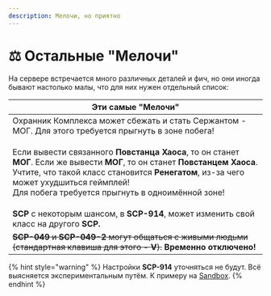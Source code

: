 ```yaml
---
description: Мелочи, но приятно
---
```


# ⚖ Остальные "Мелочи"

На сервере встречается много различных деталей и фич, но они иногда бывают настолько малы, что для них нужен отдельный список:

| Эти самые "Мелочи"                                                                                                                                                                                                                                                                                                                                  |
| --------------------------------------------------------------------------------------------------------------------------------------------------------------------------------------------------------------------------------------------------------------------------------------------------------------------------------------------------- |
| Охранник Комплекса может сбежать и стать Сержантом - МОГ. Для этого требуется прыгнуть в зоне побега!                                                                                                                                                                                                                                               |
| <p>Если вывести связанного <strong>Повстанца Хаоса</strong>, то он станет <strong>МОГ</strong>. Если же вывести <strong>МОГ</strong>, то он станет <strong>Повстанцем Хаоса</strong>. Учтите, что такой класс становится <strong>Ренегатом</strong>, из-за чего может ухудшиться геймплей!<br>Для побега требуется прыгнуть в одноимённой зоне!</p> |
| **SCP** с некоторым шансом, в **SCP-914**, может изменить свой класс на другого **SCP.**                                                                                                                                                                                                                                                            |
| ~~**SCP-049** и **SCP-049-2** могут общаться с живыми людьми (стандартная клавиша для этого - **V**).~~ **Временно отключено!**                                                                                                                                                                                                                     |

{% hint style="warning" %}
Настройки **SCP-914** уточняться не будут. Всё выясняется экспериментальным путём. К примеру на [Sandbox](../../../servers/scpsl-sandbox.md).
{% endhint %}
